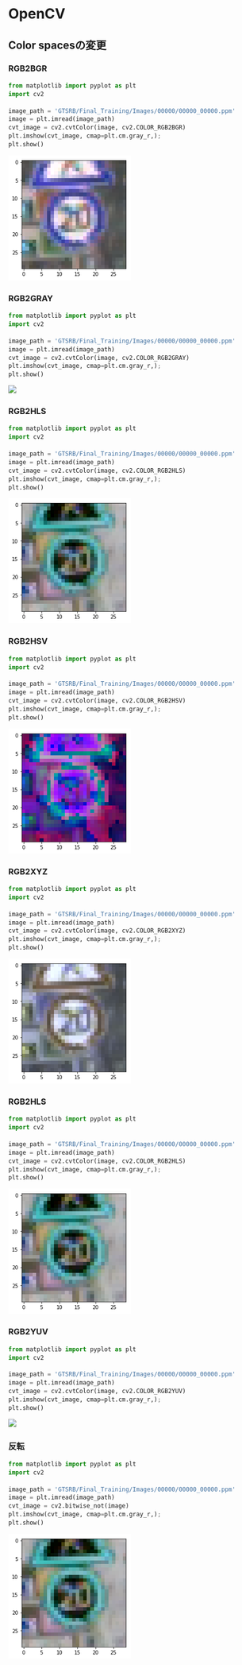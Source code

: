 # OpenCV

## Color spacesの変更

### RGB2BGR

```python
from matplotlib import pyplot as plt
import cv2

image_path = 'GTSRB/Final_Training/Images/00000/00000_00000.ppm'
image = plt.imread(image_path)
cvt_image = cv2.cvtColor(image, cv2.COLOR_RGB2BGR)
plt.imshow(cvt_image, cmap=plt.cm.gray_r,); 
plt.show()
```

![](img/cv2_bgr.png)

### RGB2GRAY

```python
from matplotlib import pyplot as plt
import cv2

image_path = 'GTSRB/Final_Training/Images/00000/00000_00000.ppm'
image = plt.imread(image_path)
cvt_image = cv2.cvtColor(image, cv2.COLOR_RGB2GRAY)
plt.imshow(cvt_image, cmap=plt.cm.gray_r,); 
plt.show()
```

![](img/cv2_gray.png)

### RGB2HLS

```python
from matplotlib import pyplot as plt
import cv2

image_path = 'GTSRB/Final_Training/Images/00000/00000_00000.ppm'
image = plt.imread(image_path)
cvt_image = cv2.cvtColor(image, cv2.COLOR_RGB2HLS)
plt.imshow(cvt_image, cmap=plt.cm.gray_r,); 
plt.show()
```

![](img/cv2_hls.png)


### RGB2HSV

```python
from matplotlib import pyplot as plt
import cv2

image_path = 'GTSRB/Final_Training/Images/00000/00000_00000.ppm'
image = plt.imread(image_path)
cvt_image = cv2.cvtColor(image, cv2.COLOR_RGB2HSV)
plt.imshow(cvt_image, cmap=plt.cm.gray_r,); 
plt.show()
```

![](img/cv2_hsv.png)

### RGB2XYZ

```python
from matplotlib import pyplot as plt
import cv2

image_path = 'GTSRB/Final_Training/Images/00000/00000_00000.ppm'
image = plt.imread(image_path)
cvt_image = cv2.cvtColor(image, cv2.COLOR_RGB2XYZ)
plt.imshow(cvt_image, cmap=plt.cm.gray_r,); 
plt.show()
```

![](img/cv2_xyz.png)

### RGB2HLS

```python
from matplotlib import pyplot as plt
import cv2

image_path = 'GTSRB/Final_Training/Images/00000/00000_00000.ppm'
image = plt.imread(image_path)
cvt_image = cv2.cvtColor(image, cv2.COLOR_RGB2HLS)
plt.imshow(cvt_image, cmap=plt.cm.gray_r,); 
plt.show()
```

![](img/cv2_hls.png)

### RGB2YUV

```python
from matplotlib import pyplot as plt
import cv2

image_path = 'GTSRB/Final_Training/Images/00000/00000_00000.ppm'
image = plt.imread(image_path)
cvt_image = cv2.cvtColor(image, cv2.COLOR_RGB2YUV)
plt.imshow(cvt_image, cmap=plt.cm.gray_r,); 
plt.show()
```

![](img/cv2_yuv.png)

### 反転

```python
from matplotlib import pyplot as plt
import cv2

image_path = 'GTSRB/Final_Training/Images/00000/00000_00000.ppm'
image = plt.imread(image_path)
cvt_image = cv2.bitwise_not(image)
plt.imshow(cvt_image, cmap=plt.cm.gray_r,); 
plt.show()
```

![](img/cv2_bitwise.png)

